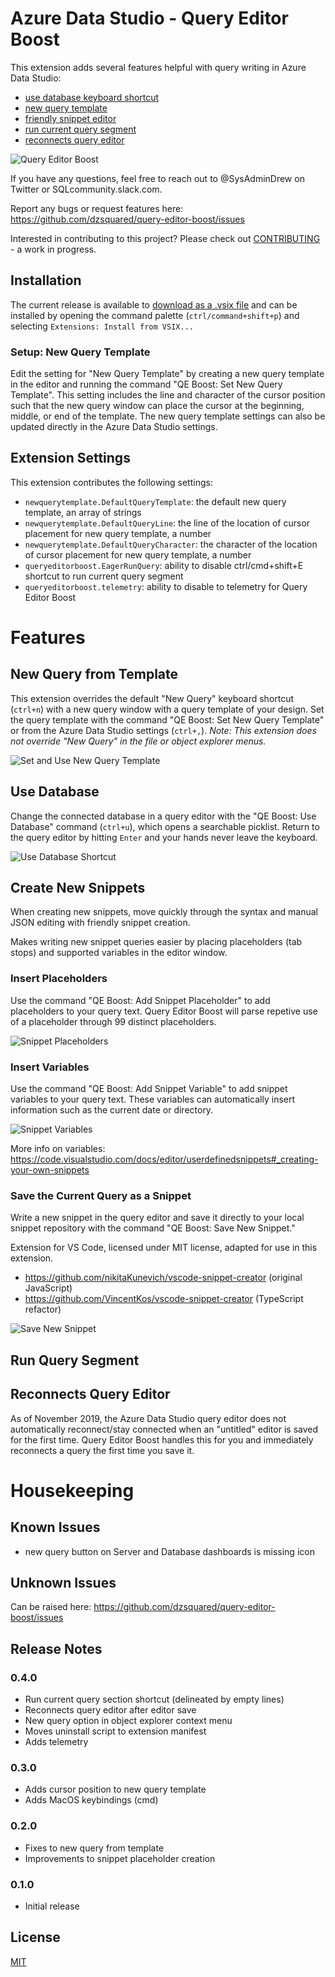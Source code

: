# Azure Data Studio - Query Editor Boost

This extension adds several features helpful with query writing in Azure Data Studio:
* [use database keyboard shortcut](#use-database)
* [new query template](#new-query-from-template)
* [friendly snippet editor](#create-new-snippets)
* [run current query segment](#run-query-segment)
* [reconnects query editor](#reconnects-query-editor)

![Query Editor Boost](https://raw.githubusercontent.com/dzsquared/query-editor-boost/master/images/QEboost_wide200.png)


If you have any questions, feel free to reach out to @SysAdminDrew on Twitter or SQLcommunity.slack.com.

Report any bugs or request features here: https://github.com/dzsquared/query-editor-boost/issues

Interested in contributing to this project?  Please check out [CONTRIBUTING](https://github.com/dzsquared/query-editor-boost/blob/master/CONTRIBUTING.md) - a work in progress.


## Installation
The current release is available to [download as a .vsix file](https://github.com/dzsquared/query-editor-boost/releases/download/0.4.0/query-editor-boost-0.4.0.vsix) and can be installed by opening the command palette (`ctrl/command+shift+p`) and selecting `Extensions: Install from VSIX...`

### Setup: New Query Template
Edit the setting for "New Query Template" by creating a new query template in the editor and running the command "QE Boost: Set New Query Template". This setting includes the line and character of the cursor position such that the new query window can place the cursor at the beginning, middle, or end of the template. The new query template settings can also be updated directly in the Azure Data Studio settings.


## Extension Settings

This extension contributes the following settings:

* `newquerytemplate.DefaultQueryTemplate`: the default new query template, an array of strings
* `newquerytemplate.DefaultQueryLine`: the line of the location of cursor placement for new query template, a number
* `newquerytemplate.DefaultQueryCharacter`: the character of the location of cursor placement for new query template, a number
* `queryeditorboost.EagerRunQuery`: ability to disable ctrl/cmd+shift+E shortcut to run current query segment
* `queryeditorboost.telemetry`: ability to disable to telemetry for Query Editor Boost

# Features

## New Query from Template
This extension overrides the default "New Query" keyboard shortcut (`ctrl+n`) with a new query window with a query template of your design.  Set the query template  with the command "QE Boost: Set New Query Template" or from the Azure Data Studio settings (`ctrl+,`).
*Note: This extension does not override "New Query" in the file  or object explorer menus.*

![Set and Use New Query Template](https://raw.githubusercontent.com/dzsquared/query-editor-boost/master/images/setNewQueryTemplate.gif)


## Use Database
Change the connected database in a query editor with the "QE Boost: Use Database" command (`ctrl+u`), which opens a searchable picklist. Return to the query editor by hitting `Enter` and your hands never leave the keyboard.

![Use Database Shortcut](https://raw.githubusercontent.com/dzsquared/query-editor-boost/master/images/useDatabase.gif)


## Create New Snippets

When creating new snippets, move quickly through the syntax and manual JSON editing with friendly snippet creation.

Makes writing new snippet queries easier by placing placeholders (tab stops) and supported variables in the editor window.

### Insert Placeholders

Use the command "QE Boost: Add Snippet Placeholder" to add placeholders to your query text.  Query Editor Boost will parse repetive use of a placeholder through 99 distinct placeholders.

![Snippet Placeholders](https://raw.githubusercontent.com/dzsquared/query-editor-boost/master/images/snippetPlaceholders.gif)

### Insert Variables

Use the command "QE Boost: Add Snippet Variable" to add snippet variables to your query text.  These variables can automatically insert information such as the current date or directory.

![Snippet Variables](https://raw.githubusercontent.com/dzsquared/query-editor-boost/master/images/snippetVariables.gif)

More info on variables: https://code.visualstudio.com/docs/editor/userdefinedsnippets#_creating-your-own-snippets


### Save the Current Query as a Snippet
Write a new snippet in the query editor and save it directly to your local snippet repository with the command "QE Boost: Save New Snippet."

Extension for VS Code, licensed under MIT license, adapted for use in this extension.
- https://github.com/nikitaKunevich/vscode-snippet-creator (original JavaScript)
- https://github.com/VincentKos/vscode-snippet-creator (TypeScript refactor)

![Save New Snippet](https://raw.githubusercontent.com/dzsquared/query-editor-boost/master/images/snippetSave.gif)


## Run Query Segment


## Reconnects Query Editor
As of November 2019, the Azure Data Studio query editor does not automatically reconnect/stay connected when an "untitled" editor is saved for the first time.  Query Editor Boost handles this for you and immediately reconnects a query the first time you save it.

# Housekeeping

## Known Issues

- new query button on Server and Database dashboards is missing icon

## Unknown Issues
Can be raised here: https://github.com/dzsquared/query-editor-boost/issues

## Release Notes


### 0.4.0

- Run current query section shortcut (delineated by empty lines)
- Reconnects query editor after editor save
- New query option in object explorer context menu
- Moves uninstall script to extension manifest
- Adds telemetry

### 0.3.0

- Adds cursor position to new query template
- Adds MacOS keybindings (cmd)

### 0.2.0

- Fixes to new query from template
- Improvements to snippet placeholder creation

### 0.1.0

- Initial release

## License
[MIT](https://github.com/dzsquared/query-editor-boost/blob/master/LICENSE)

